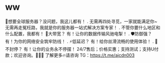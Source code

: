 # ww
🎯想要全球服务器？没问题，我这儿都有！ . 无需再四处寻觅，一家就能满足你~ 无需再走冤枉路，我就是你的服务器一站式解决方案专家！ . 不管你要什么地区和什么配置，我都有！ 💪大带宽？ 有！让你的数据传输风驰电掣！ . 🛡防御强？ 有！为你的网络安全筑牢防线！ . ⚡低延迟？ 有！给你丝滑流畅的使用体验！ . 🚫不封停？ 有！让你的业务永不停摆！ 24/7售后；价格实惠；支持测试；支持U付款；欢迎咨询。👏👏👏 了解更多🔥请咨询 TG：https://t.me/ajcdn003
